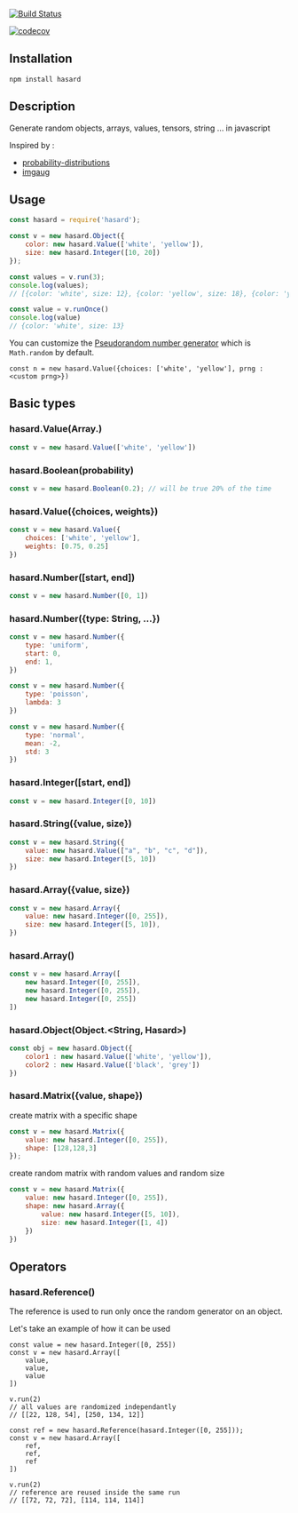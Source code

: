 [![Build Status](https://travis-ci.org/piercus/sometimes.svg?branch=master)](https://travis-ci.org/piercus/hasard)

[![codecov](https://codecov.io/gh/piercus/sometimes/branch/master/graph/badge.svg)](https://codecov.io/gh/piercus/hasard)

## Installation

```
npm install hasard
```

## Description

Generate random objects, arrays, values, tensors, string ... in javascript

Inspired by :
* [probability-distributions](https://github.com/Mattasher/probability-distributions)
* [imgaug](https://github.com/aleju/imgaug)

## Usage

```javascript
const hasard = require('hasard');

const v = new hasard.Object({
	color: new hasard.Value(['white', 'yellow']),
	size: new hasard.Integer([10, 20])
});

const values = v.run(3);
console.log(values);
// [{color: 'white', size: 12}, {color: 'yellow', size: 18}, {color: 'yellow', size: 17}]

const value = v.runOnce()
console.log(value)
// {color: 'white', size: 13}

```

You can customize the [Pseudorandom number generator](https://en.wikipedia.org/wiki/Pseudorandom_number_generator) which is `Math.random` by default.

```
const n = new hasard.Value({choices: ['white', 'yellow'], prng : <custom prng>})
```

## Basic types


### hasard.Value(Array.<Choice>)

```javascript
const v = new hasard.Value(['white', 'yellow'])
```

### hasard.Boolean(probability)

```javascript
const v = new hasard.Boolean(0.2); // will be true 20% of the time
```
### hasard.Value({choices, weights})

```javascript
const v = new hasard.Value({
	choices: ['white', 'yellow'],
	weights: [0.75, 0.25]
})
```

### hasard.Number([start, end])

```javascript
const v = new hasard.Number([0, 1])
```
### hasard.Number({type: String, ...})

```javascript
const v = new hasard.Number({
	type: 'uniform',
	start: 0,
	end: 1,
})
```

```javascript
const v = new hasard.Number({
	type: 'poisson',
	lambda: 3
})
```

```javascript
const v = new hasard.Number({
	type: 'normal',
	mean: -2,
	std: 3
})
```

### hasard.Integer([start, end])

```javascript
const v = new hasard.Integer([0, 10])

```
### hasard.String({value, size})

```javascript
const v = new hasard.String({
	value: new hasard.Value(["a", "b", "c", "d"]),
	size: new hasard.Integer([5, 10])
})
```

### hasard.Array({value, size})

```javascript
const v = new hasard.Array({
	value: new hasard.Integer([0, 255]),
	size: new hasard.Integer([5, 10]),
})
```

### hasard.Array(<Hasard>)

```javascript
const v = new hasard.Array([
	new hasard.Integer([0, 255]),
	new hasard.Integer([0, 255]),
	new hasard.Integer([0, 255])
])
```
### hasard.Object(Object.<String, Hasard>)

```javascript
const obj = new hasard.Object({
	color1 : new hasard.Value(['white', 'yellow']),
	color2 : new Hasard.Value(['black', 'grey'])
})
```

### hasard.Matrix({value, shape})

create matrix with a specific shape

```javascript
const v = new hasard.Matrix({
	value: new hasard.Integer([0, 255]),
	shape: [128,128,3]
});
```

create random matrix with random values and random size

```javascript
const v = new hasard.Matrix({
	value: new hasard.Integer([0, 255]),
	shape: new hasard.Array({
		value: new hasard.Integer([5, 10]),
		size: new hasard.Integer([1, 4])
	})
})
```

## Operators

### hasard.Reference(<Hasard>)

The reference is used to run only once the random generator on an object.

Let's take an example of how it can be used

```
const value = new hasard.Integer([0, 255])
const v = new hasard.Array([
	value,
	value,
	value
])

v.run(2) 
// all values are randomized independantly
// [[22, 128, 54], [250, 134, 12]]

const ref = new hasard.Reference(hasard.Integer([0, 255]));
const v = new hasard.Array([
	ref,
	ref,
	ref
])

v.run(2) 
// reference are reused inside the same run
// [[72, 72, 72], [114, 114, 114]]

```


